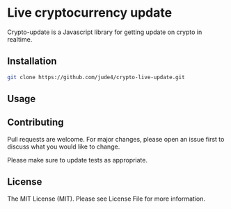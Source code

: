 # Live cryptocurrency update

Crypto-update is a Javascript library for getting update on crypto in realtime.

## Installation

```bash
git clone https://github.com/jude4/crypto-live-update.git
```

## Usage


## Contributing
Pull requests are welcome. For major changes, please open an issue first to discuss what you would like to change.

Please make sure to update tests as appropriate.

## License
The MIT License (MIT). Please see License File for more information.